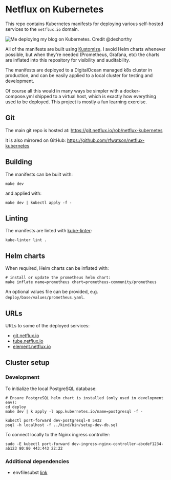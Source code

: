 # Netflux on Kubernetes

This repo contains Kubernetes manifests for deploying various self-hosted
services to the `netflux.io` domain.

![Me deploying my blog on Kubernetes. Credit @dexhorthy](https://git.netflux.io/rob/netflux-kubernetes/raw/branch/main/picture.jpg)

All of the manifests are built using [Kustomize](https://kustomize.io/). I
avoid Helm charts whenever possible, but when they're needed (Prometheus,
Grafana, etc) the charts are inflated into this repository for visibility and
auditability.

The manifests are deployed to a DigitalOcean managed k8s cluster in production,
and can be easily applied to a local cluster for testing and development.

Of course all this would in many ways be simpler with a docker-compose.yml
shipped to a virtual host, which is exactly how everything used to be deployed.
This project is mostly a fun learning exercise.

## Git

The main git repo is hosted at: https://git.netflux.io/rob/netflux-kubernetes

It is also mirrored on GitHub: https://github.com/rfwatson/netflux-kubernetes

## Building

The manifests can be built with:

```
make dev
```

and applied with:

```
make dev | kubectl apply -f -
```

## Linting

The manifests are linted with [kube-linter](https://docs.kubelinter.io):

```
kube-linter lint .
```

## Helm charts

When required, Helm charts can be inflated with:

```
# install or update the prometheus helm chart:
make inflate name=prometheus chart=prometheus-community/prometheus
```

An optional values file can be provided, e.g. `deploy/base/values/prometheus.yaml`.

## URLs

URLs to some of the deployed services:

* [git.netflux.io](https://git.netflux.io)
* [tube.netflux.io](https://tube.netflux.io)
* [element.netflux.io](https://element.netflux.io)

## Cluster setup

### Development

To initialize the local PostgreSQL database:

```
# Ensure PostgreSQL helm chart is installed (only used in development env):
cd deploy
make dev | k apply -l app.kubernetes.io/name=postgresql -f -

kubectl port-forward dev-postgresql-0 5432
psql -h localhost -f ../kind/bin/setup-dev-db.sql
```

To connect locally to the Nginx ingress controller:

```
sudo -E kubectl port-forward dev-ingress-nginx-controller-abcdef1234-ab123 80:80 443:443 22:22
```

### Additional dependencies

- envfilesubst [link](https://git.netflux.io/rob/envfilesubst)
